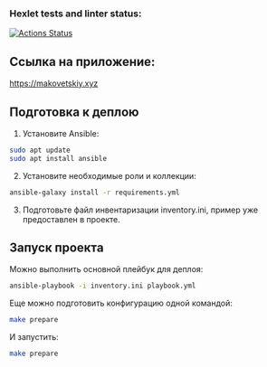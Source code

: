 ### Hexlet tests and linter status:
[![Actions Status](https://github.com/ivanmakovetskiy/devops-for-programmers-project-76/actions/workflows/hexlet-check.yml/badge.svg)](https://github.com/ivanmakovetskiy/devops-for-programmers-project-76/actions)

## Ссылка на приложение:
https://makovetskiy.xyz

## Подготовка к деплою

1. Установите Ansible:
```bash
sudo apt update
sudo apt install ansible
```
2. Установите необходимые роли и коллекции:
```bash
ansible-galaxy install -r requirements.yml
```
3. Подготовьте файл инвентаризации inventory.ini, пример уже предоставлен в проекте.


## Запуск проекта

Можно выполнить основной плейбук для деплоя:
```bash
ansible-playbook -i inventory.ini playbook.yml
```

Еще можно подготовить конфигурацию одной командой:
```bash
make prepare
```

И запустить:
```bash
make prepare
```

